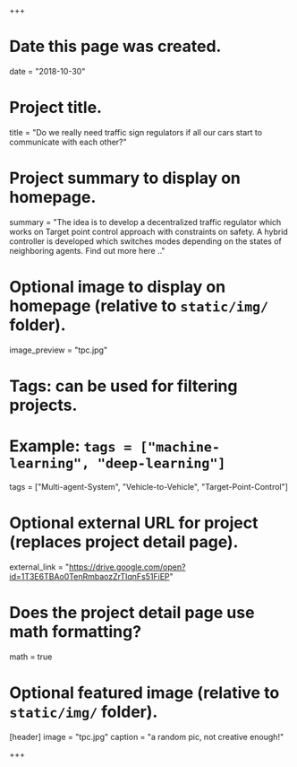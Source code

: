 +++
# Date this page was created.
date = "2018-10-30"

# Project title.
title = "Do we really need traffic sign regulators if all our cars start to communicate with each other?"

# Project summary to display on homepage.
summary = "The idea is to develop a decentralized traffic regulator which works on Target point control approach with constraints on safety. A hybrid controller is developed which switches modes depending on the states of neighboring agents. Find out more here .."

# Optional image to display on homepage (relative to `static/img/` folder).
image_preview = "tpc.jpg"

# Tags: can be used for filtering projects.
# Example: `tags = ["machine-learning", "deep-learning"]`
tags = ["Multi-agent-System", "Vehicle-to-Vehicle", "Target-Point-Control"]

# Optional external URL for project (replaces project detail page).
external_link = "<https://drive.google.com/open?id=1T3E6TBAo0TenRmbaozZrTIqnFs51FiEP>"

# Does the project detail page use math formatting?
math = true

# Optional featured image (relative to `static/img/` folder).
[header]
image = "tpc.jpg"
caption = "a random pic, not creative enough!"

+++
